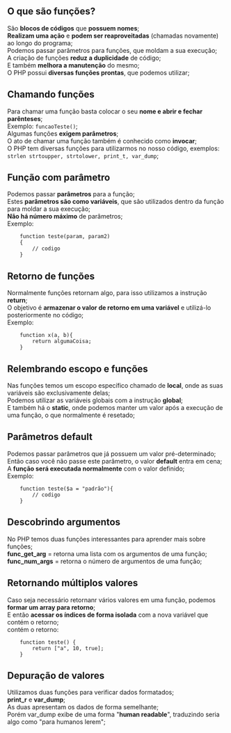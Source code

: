 ## O que são funções?
São **blocos de códigos** que **possuem nomes**; <br>
**Realizam uma ação** e **podem ser reaproveitadas** (chamadas novamente) ao longo do programa; <br>
Podemos passar parâmetros para funções, que moldam a sua execução; <br>
A criação de funções **reduz a duplicidade** de código; <br>
E também **melhora a manutenção** do mesmo; <br>
O PHP possui **diversas funções prontas**, que podemos utilizar;<br>

## Chamando funções
Para chamar uma função basta colocar o seu **nome e abrir e fechar parênteses**; <br>
Exemplo: ``` funcaoTeste() ```; <br>
Algumas funções **exigem parâmetros**; <br>
O ato de chamar uma função também é conhecido como **invocar**; <br>
O PHP tem diversas funções para utilizarmos no nosso código, exemplos: ``` strlen strtoupper, strtolower, print_t, var_dump ```; <br>

## Função com parâmetro
Podemos passar **parâmetros** para a função; <br>
Estes **parâmetros são como variáveis**, que são utilizados dentro da função para moldar a sua execução; <br>
**Não há número máximo** de parâmetros; <br>
Exemplo:
```
    function teste(param, param2)
    {
        // codigo
    }
```

## Retorno de funções
Normalmente funções retornam algo, para isso utilizamos a instrução **return**; <br>
O objetivo é **armazenar o valor de retorno em uma variável** e utilizá-lo posteriormente no código; <br>
Exemplo:
```
    function x(a, b){
        return algumaCoisa;
    }
```

## Relembrando escopo e funções
Nas funções temos um escopo específico chamado de **local**, onde as suas variáveis são exclusivamente delas; <br>
Podemos utilizar as variáveis globais com a instrução **global**; <br>
E também há o **static**, onde podemos manter um valor após a execução de uma função, o que normalmente é resetado; <br>

## Parâmetros default
Podemos passar parâmetros que já possuem um valor pré-determinado; <br>
Então caso você não passe este parâmetro, o valor **default** entra em cena; <br>
A **função será executada normalmente** com o valor definido; <br>
Exemplo:
```
    function teste($a = "padrão"){
        // codigo
    }
```

## Descobrindo argumentos
No PHP temos duas funções interessantes para aprender mais sobre funções; <br>
**func_get_arg** = retorna uma lista com os argumentos de uma função; <br>
**func_num_args** = retorna o número de argumentos de uma função; <br>

## Retornando múltiplos valores
Caso seja necessário retornanr vários valores em uma função, podemos **formar um array para retorno**; <br>
E então **acessar os índices de forma isolada** com a nova variável que contém o retorno; <br>
contém o retorno:
```
    function teste() {
        return ["a", 10, true];
    }
```

## Depuração de valores
Utilizamos duas funções para verificar dados formatados; <br>
**print_r** e **var_dump**; <br>
As duas apresentam os dados de forma semelhante; <br>
Porém var_dump exibe de uma forma "**human readable**", traduzindo seria algo como "para humanos lerem"; <br>